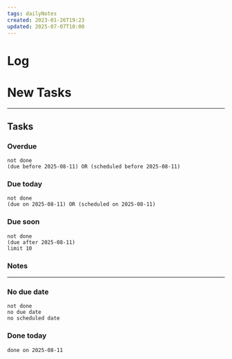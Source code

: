 ```yaml
---
tags: dailyNotes
created: 2023-01-26T19:23
updated: 2025-07-07T10:00
---
```

# Log


# New Tasks


----
## Tasks
### Overdue
```tasks
not done
(due before 2025-08-11) OR (scheduled before 2025-08-11)
```

### Due today
```tasks
not done
(due on 2025-08-11) OR (scheduled on 2025-08-11)
```

### Due soon
```tasks
not done
(due after 2025-08-11)
limit 10
```

### Notes

----
### No due date
```tasks
not done
no due date
no scheduled date
```

### Done today
```tasks
done on 2025-08-11
```
